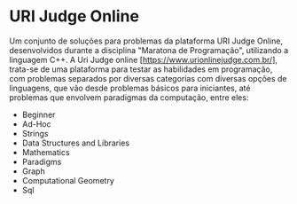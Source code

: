 # URI Judge Online

Um conjunto de soluções para problemas da plataforma URI Judge Online, desenvolvidos durante a disciplina "Maratona de Programação", utilizando a linguagem C++. A Uri Judge online [https://www.urionlinejudge.com.br/], trata-se de uma plataforma para testar as habilidades em programação, com problemas separados por diversas categorias com diversas opções de linguagens, que vão desde problemas básicos para iniciantes, até problemas que envolvem paradigmas da computação, entre eles:

* Beginner
* Ad-Hoc
* Strings
* Data Structures and Libraries
* Mathematics
* Paradigms
* Graph
* Computational Geometry
* Sql
